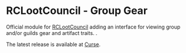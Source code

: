 # RCLootCouncil - Group Gear

Official module for [RCLootCouncil](http://www.curse.com/addons/wow/rclootcouncil) adding an interface for viewing group and/or guilds gear and artifact traits. .

The latest release is available at [Curse](https://mods.curse.com/addons/wow/rclootcouncil-groupgear).
